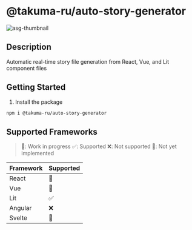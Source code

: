 # @takuma-ru/auto-story-generator

![asg-thumbnail](https://github.com/takuma-ru/auto-story-generator/assets/49429291/dca65c2c-3384-45c0-a761-e85276cb2393)

## Description
Automatic real-time story file generation from React, Vue, and Lit component files

## Getting Started
1. Install the package
```bash
npm i @takuma-ru/auto-story-generator
```

## Supported Frameworks
> 🚧: Work in progress
> ✅: Supported
> ❌: Not supported
> 📝: Not yet implemented

| Framework | Supported |
| --------- | --------- |
| React     | 🚧         |
| Vue       | 🚧         |
| Lit       | ✅         |
| Angular   | ❌         |
| Svelte    | 📝         |